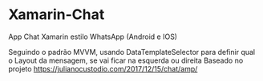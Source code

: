 # Xamarin-Chat
App Chat Xamarin estilo WhatsApp (Android e IOS)

Seguindo o padrão MVVM, usando DataTemplateSelector para definir qual o Layout da mensagem, se vai ficar na esquerda ou direita 
Baseado no projeto https://julianocustodio.com/2017/12/15/chat/amp/

